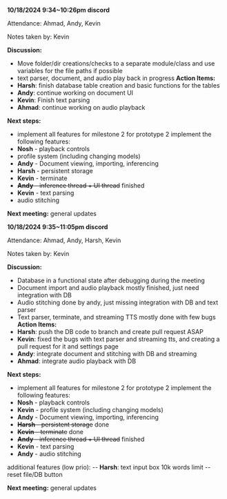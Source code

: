 **10/18/2024 9:34~10:26pm discord**

Attendance: Ahmad, Andy, Kevin

Notes taken by: Kevin

**Discussion:**
- Move folder/dir creations/checks to a separate module/class and use variables for the file paths if possible
- text parser, document, and audio play back in progress
**Action Items:**
- **Harsh**: finish database table creation and basic functions for the tables
- **Andy**: continue working on document UI
- **Kevin**: Finish text parsing
- **Ahmad**: continue working on audio playback

**Next steps:**
- implement all features for milestone 2 for prototype 2
implement the following features:
- **Nosh** - playback controls
- profile system (including changing models)
- **Andy** - Document viewing, importing, inferencing
- **Harsh** - persistent storage
- **Kevin** - terminate
- ~~**Andy** - inference thread + UI thread~~ finished
- **Kevin** - text parsing
- audio stitching

**Next meeting:**
general updates


**10/18/2024 9:35~11:05pm discord**

Attendance: Ahmad, Andy, Harsh, Kevin

Notes taken by: Kevin

**Discussion:**
- Database in a functional state after debugging during the meeting
- Document import and audio playback mostly finished, just need integration with DB
- Audio stitching done by andy, just missing integration with DB and text parser
- Text parser, terminate,  and streaming TTS mostly done with few bugs
**Action Items:**
- **Harsh**: push the DB code to branch and create pull request ASAP
- **Kevin**: fixed the bugs with text parser and streaming tts, and creating a pull request for it and settings page
- **Andy**: integrate document and stitching with DB and streaming
- **Ahmad**: integrate audio playback with DB

**Next steps:**
- implement all features for milestone 2 for prototype 2
implement the following features:
- **Nosh** - playback controls
- **Kevin** - profile system (including changing models)
- **Andy** - Document viewing, importing, inferencing
- ~~**Harsh** - persistent storage~~ done
- ~~**Kevin** - terminate~~ done
- ~~**Andy** - inference thread + UI thread~~ finished
- **Kevin** - text parsing
- **Andy** - audio stitching

additional features (low prio):
-- **Harsh**: text input box 10k words limit
-- reset file/DB button

**Next meeting:**
general updates
